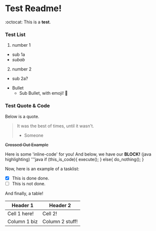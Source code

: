 # Test Readme!
:octocat:
This is a **test**.

### Test List

1. number 1
  - sub 1a
  - *subab*
2. number 2
  - sub 2a?

* Bullet
  * Sub Bullet, with emoji! :herb:

### Test Quote & Code

Below is a quote.
> It was the best of times, until it wasn't.
> - Someone

~~Crossed Out Example~~

Here is some 'inline-code' for you!
And below, we have our **BLOCK!** (java highlighting)
'''java
if (this_is_code){
	execute();
}
else{
	do_nothing();
}

Now, here is an example of a tasklist:

- [x] This is done done.
- [ ] This is not done.

And finally, a table!

Header 1 | Header 2
---------|----------
Cell 1 here!|Cell 2!
Column 1 biz| Column 2 stuff!
